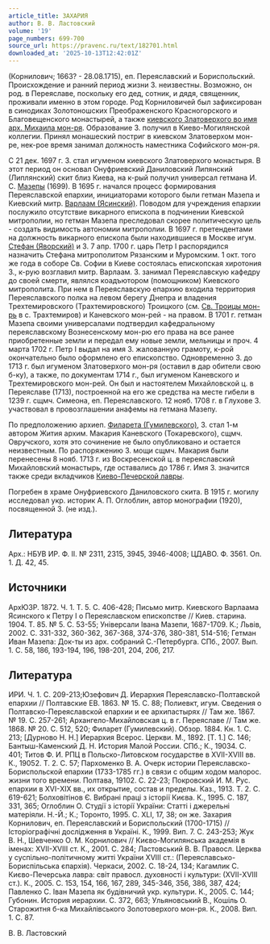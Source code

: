```yaml
---
article_title: ЗАХАРИЯ
author: В. В. Ластовский
volume: '19'
page_numbers: 699-700
source_url: https://pravenc.ru/text/182701.html
downloaded_at: '2025-10-13T12:42:01Z'
---
```


(Корнилович; 1663? - 28.08.1715), еп. Переяславский и Бориспольский. Происхождение и ранний период жизни З. неизвестны. Возможно, он род. в Переяславе, поскольку его дед, сотник, и дядя, священник, проживали именно в этом городе. Род Корниловичей был зафиксирован в синодиках Золотоношских Преображенского Красногорского и Благовещенского монастырей, а также [киевского Златоверхого во имя арх. Михаила мон-ря](<https://pravenc.ru/text/киевского Златоверхого во имя арх  Михаила мон-ря.html>). Образование З. получил в Киево-Могилянской коллегии. Принял монашеский постриг в киевском Златоверхом мон-ре, нек-рое время занимал должность наместника Софийского мон-ря.

С 21 дек. 1697 г. З. стал игуменом киевского Златоверхого монастыря. В этот период он основал Онуфриевский Даниловский Липянский (Липлянский) скит близ Киева, на к-рый получил универсал гетмана И. С. [Мазепы](https://pravenc.ru/text/Мазепа.html) (1699). В 1695 г. начался процесс формирования Переяславской епархии, инициаторами которого были гетман Мазепа и Киевский митр. [Варлаам (Ясинский)](<https://pravenc.ru/text/Варлаам (Ясинский).html>). Поводом для учреждения епархии послужило отсутствие викарного епископа в подчинении Киевской митрополии, но гетман Мазепа преследовал скорее политическую цель - создать видимость автономии митрополии. В 1697 г. претендентами на должность викарного епископа были находившиеся в Москве игум. [Стефан (Яворский)](<https://pravenc.ru/text/Стефан (Яворский).html>) и З. 7 апр. 1700 г. царь Петр I распорядился назначить Стефана митрополитом Рязанским и Муромским. 1 окт. того же года в соборе Св. Софии в Киеве состоялась епископская хиротония З., к-рую возглавил митр. Варлаам. З. занимал Переяславскую кафедру до своей смерти, являлся коадъютором (помощником) Киевского митрополита. При нем в Переяславскую епархию входила территория Переяславского полка на левом берегу Днепра и владения Трехтемировского (Трахтемировского) Троицкого (см. [Св. Троицы мон-рь](<https://pravenc.ru/text/Св  Троицы мон-рь.html>) в с. Трахтемиров) и Каневского мон-рей - на правом. В 1701 г. гетман Мазепа своими универсалами подтвердил кафедральному переяславскому Вознесенскому мон-рю его права на все ранее приобретенные земли и передал ему новые земли, мельницы и проч. 4 марта 1702 г. Петр I выдал на имя З. жалованную грамоту, к-рой окончательно было оформлено его епископство. Одновременно З. до 1713 г. был игуменом Златоверхого мон-ря (оставил в дар обители свою б-ку), а также, по документам 1714 г., был игуменом Каневского и Трехтемировского мон-рей. Он был и настоятелем Михайловской ц. в Переяславе (1713), построенной на его же средства на месте гибели в 1239 г. сщмч. Симеона, еп. Переяславского. 12 нояб. 1708 г. в Глухове З. участвовал в провозглашении анафемы на гетмана Мазепу.

По предположению архиеп. [Филарета (Гумилевского)](<https://pravenc.ru/text/Филарета (Гумилевского).html>), З. стал 1-м автором Жития архим. Макария Каневского (Токаревского), сщмч. Овручского, хотя это сочинение не было опубликовано и остается неизвестным. По распоряжению З. мощи сщмч. Макария были перенесены 8 нояб. 1713 г. из Воскресенской ц. в переяславский Михайловский монастырь, где оставались до 1786 г. Имя З. значится также среди вкладчиков [Киево-Печерской лавры](<https://pravenc.ru/text/Киево-Печерская лавра.html>).

Погребен в храме Онуфриевского Даниловского скита. В 1915 г. могилу исследовал укр. историк А. П. Оглоблин, автор монографии (1920), посвященной З. (не изд.).

## Литература

Арх.: НБУВ ИР. Ф. II. № 2311, 2315, 3945, 3946-4008; ЦДАВО. Ф. 3561. Оп. 1. Д. 42, 45.

## Источники

АрхЮЗР. 1872. Ч. 1. Т. 5. С. 406-428; Письмо митр. Киевского Варлаама Ясинского к Петру I о Переяславском епископстве // Киев. старина. 1904. T. 85. № 5. С. 53-55; Унiверсали Iвана Мазепи, 1687-1709. К.; Львiв, 2002. С. 331-332, 360-362, 367-368, 374-376, 380-381, 514-516; Гетман Иван Мазепа: Док-ты из арх. собраний С.-Петербурга. СПб., 2007. Вып. 1. С. 58, 186, 193-194, 196, 198-201, 204, 206, 217.

## Литература

ИРИ. Ч. 1. С. 209-213;Юзефович Д. Иерархия Переяславско-Полтавской епархии // Полтавские ЕВ. 1863. № 15. С. 88; Полиевкт, игум. Сведения о Полтавско-Переяславской епархии и ее архипастырях // Там же. 1867. № 19. С. 257-261; Архангело-Михайловская ц. в г. Переяславе // Там же. 1868. № 20. С. 512, 520; Филарет (Гумилевский). Обзор. 1884. Кн. 1. С. 213; [Дурново Н. Н.] Иерархия Всерос. Церкви. М., 1892. [Т. 1.] С. 146; Бантыш-Каменский Д. Н. История Малой России. СПб.; К., 19034. С. 401; Титов Ф. И. РПЦ в Польско-Литовском государстве в ХVII-ХVIII вв. К., 19052. Т. 2. С. 57; Пархоменко В. А. Очерк истории Переяславско-Бориспольской епархии (1733-1785 гг.) в связи с общим ходом малорос. жизни того времени. Полтава, 19102. С. 22-23; Покровский И. М. Рус. епархии в ХVI-ХIХ вв., их открытие, состав и пределы. Каз., 1913. Т. 2. С. 619-621; Болховiтiнов Є. Вибранi працi з iсторiï Києва. К., 1995. С. 187, 331, 365; Оглоблин О. Студiï з iсторiï Украïни: Статтi i джерельнi матерiяли. Н.-Й.; К.; Торонто, 1995. С. ХLI, 17, 38; он же. Захария Корнилович, еп. Переяславский и Бориспольский (1700-1715) // Iсторiографiчнi дослiдження в Украïнi. К., 1999. Вип. 7. С. 243-253; Жук В. Н., Шевченко О. М. Корнилович // Києво-Могилянська академiя в iменах: ХVII-ХVIII ст. К., 2001. С. 284; Ластовський В. В. Правосл. Церква у суспiльно-полiтичному життi Украïни ХVIII ст.: (Переяславсько-Бориспiльська єпархiя). Черкаси, 2002. С. 18-24, 134; Кагамлик С. Києво-Печерська лавра: свiт правосл. духовностi i культури: (ХVII-ХVIII ст.). К., 2005. С. 153, 154, 166, 167, 289, 345-346, 356, 386, 387, 424; Павленко С. Iван Мазепа як будiвничий укр. культури. К., 2005. С. 144; Губонин. История иерархии. С. 372, 663; Ульяновський В., Кошiль О. Старожитня б-ка Михайлiвського Золотоверхого мон-ря. К., 2008. Вип. 1. С. 87.

В. В. Ластовский
